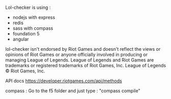 Lol-checker is using :
* nodejs with express
* redis
* sass with compass
* foundation 5
* angular

lol-checker isn't endorsed by Riot Games and doesn't reflect the views or opinions of Riot Games or anyone officially involved in producing or managing League of Legends. League of Legends and Riot Games are trademarks or registered trademarks of Riot Games, Inc. League of Legends © Riot Games, Inc.

API docs
https://developer.riotgames.com/api/methods

compass :
Go to the f5 folder and just type : "compass compile"